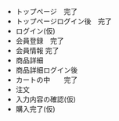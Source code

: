 * トップページ　完了
* トップページログイン後　完了
* ログイン(仮)
* 会員登録　完了
* 会員情報 完了
* 商品詳細
* 商品詳細ログイン後
* カートの中　　完了
* 注文
* 入力内容の確認(仮)
* 購入完了(仮)

